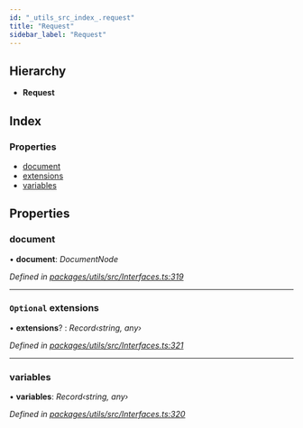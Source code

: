 ```yaml
---
id: "_utils_src_index_.request"
title: "Request"
sidebar_label: "Request"
---
```


## Hierarchy

* **Request**

## Index

### Properties

* [document](_utils_src_index_.request.md#document)
* [extensions](_utils_src_index_.request.md#optional-extensions)
* [variables](_utils_src_index_.request.md#variables)

## Properties

###  document

• **document**: *DocumentNode*

*Defined in [packages/utils/src/Interfaces.ts:319](https://github.com/ardatan/graphql-tools/blob/master/packages/utils/src/Interfaces.ts#L319)*

___

### `Optional` extensions

• **extensions**? : *Record‹string, any›*

*Defined in [packages/utils/src/Interfaces.ts:321](https://github.com/ardatan/graphql-tools/blob/master/packages/utils/src/Interfaces.ts#L321)*

___

###  variables

• **variables**: *Record‹string, any›*

*Defined in [packages/utils/src/Interfaces.ts:320](https://github.com/ardatan/graphql-tools/blob/master/packages/utils/src/Interfaces.ts#L320)*
